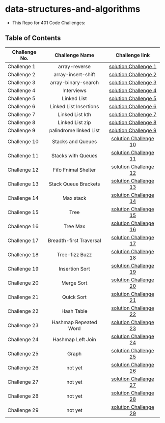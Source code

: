 # data-structures-and-algorithms

- This Repo for 401 Code Challenges:

## Table of Contents

| Challenge No. |     Challenge Name      |                                                     Challenge link                                                      |
| ------------- | :---------------------: | :---------------------------------------------------------------------------------------------------------------------: |
| Challenge 1   |      array-reverse      |                                [solution Challenge 1](./python/array-reverse/README.md)                                 |
| Challenge 2   |   array-insert-shift    |                              [solution Challenge 2](./python/array-insert-shift/README.md)                              |
| Challenge 3   |   array-binary-search   |                             [solution Challenge 3](./python/array-binary-search/README.md)                              |
| Challenge 4   |       Interviews        |                                  [solution Challenge 4](./python/Interviews/README.md)                                  |
| Challenge 5   |       Linked List       |                                 [solution Challenge 5](./python/linkedLists/README.md)                                  |
| Challenge 6   | Linked List Insertions  |                       [solution Challenge 6](./python/linked-list-insertions/readme/README06.md)                        |
| Challenge 7   |     Linked List kth     |                            [solution Challenge 7](./python/linked-list-insertions/README.md)                            |
| Challenge 8   |     Linked List zip     |                       [solution Challenge 8](./python/linked-list-insertions/readme/README08.md)                        |
| Challenge 9   | palindrome  linked List | [solution Challenge 9](https://docs.google.com/spreadsheets/d/1mpqvMM9De3cRQ5fky4Kez947aOmj00nXZeWUH8DOssU/edit#gid=0)  |
| Challenge 10  |    Stacks and Queues    |                               [solution Challenge 10](./python/stack-and-queue/README.md)                               |
| Challenge 11  |   Stacks with Queues    |                         [solution Challenge 11](.python/../python/stack-queue-pseudo/README.md)                         |
| Challenge 12  |   Fifo Fnimal Shelter   |                         [solution Challenge 12](./python/stack_queue_animal_shelter/README.md)                          |
| Challenge 13  |  Stack Queue Brackets   |                            [solution Challenge 13](./python/stack-queue-brackets/README.md)                             |
| Challenge 14  |        Max stack        | [solution Challenge 14](https://docs.google.com/spreadsheets/d/1YWpL-vJKbLspMcdP8CYY7wBYp5IqYmBaJVM0BHQh8bw/edit#gid=0) |
| Challenge 15  |          Tree           |                                  [solution Challenge 15](./python/tree-breadth-first)                                   |
| Challenge 16  |        Tree Max         |                                  [solution Challenge 16](./python/tree-breadth-first)                                   |
| Challenge 17  | Breadth-first Traversal |                          [solution Challenge 17](./python/tree-breadth-first-lab17/README.md)                           |
| Challenge 18  |     Tree-fizz Buzz      |                               [solution Challenge 18](./python/tree-fizz-buzz/README.md)                                |
| Challenge 19  |     Insertion Sort      |                               [solution Challenge 19](./python/insertion-sort/README.md)                                |
| Challenge 20  |       Merge Sort        |                                 [solution Challenge 20](./python/merge-sort/README.md)                                  |
| Challenge 21  |       Quick Sort        |                                 [solution Challenge 21](./python/quick-sort/README.md)                                  |
| Challenge 22  |       Hash Table        |                                 [solution Challenge 22](./python/hash_table/README.md)                                  |
| Challenge 23  |  Hashmap Repeated Word  |                            [solution Challenge 23](./python/hashmap-repeated-word/README.md)                            |
| Challenge 24  |    Hashmap Left Join    |                              [solution Challenge 24](./python/hashmap-left-join/README.md)                              |
| Challenge 25  |          Graph          |                                            [solution Challenge 25](./python/graph/README.md)                                            |
| Challenge 26  |         not yet         |                                            [solution Challenge 26](./python)                                            |
| Challenge 27  |         not yet         |                                            [solution Challenge 27](./python)                                            |
| Challenge 28  |         not yet         |                                            [solution Challenge 28](./python)                                            |
| Challenge 29  |         not yet         |                                            [solution Challenge 29](./python)                                            |
